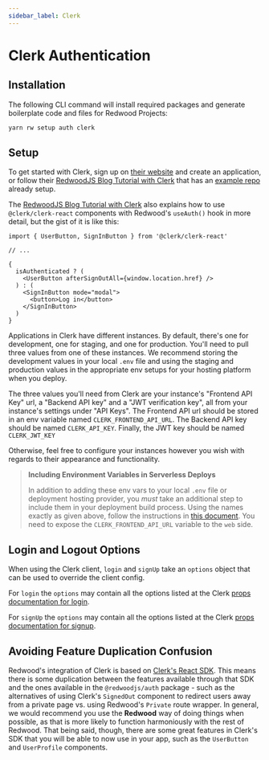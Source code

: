 ```yaml
---
sidebar_label: Clerk
---
```


# Clerk Authentication

## Installation

The following CLI command will install required packages and generate boilerplate code and files for Redwood Projects:

```bash
yarn rw setup auth clerk
```

## Setup

To get started with Clerk, sign up on [their website](https://clerk.dev/) and create an application, or follow their [RedwoodJS Blog Tutorial with Clerk](https://clerk.dev/tutorials/redwoodjs-blog-tutorial-with-clerk) that has an [example repo](https://github.com/redwoodjs/redwood-tutorial) already setup.

The [RedwoodJS Blog Tutorial with Clerk](https://clerk.dev/tutorials/redwoodjs-blog-tutorial-with-clerk) also explains how to use `@clerk/clerk-react` components with Redwood's `useAuth()` hook in more detail, but the gist of it is like this:

```tsx
import { UserButton, SignInButton } from '@clerk/clerk-react'

// ...

{
  isAuthenticated ? (
    <UserButton afterSignOutAll={window.location.href} />
  ) : (
    <SignInButton mode="modal">
      <button>Log in</button>
    </SignInButton>
  )
}
```

Applications in Clerk have different instances. By default, there's one for development, one for staging, and one for production. You'll need to pull three values from one of these instances. We recommend storing the development values in your local `.env` file and using the staging and production values in the appropriate env setups for your hosting platform when you deploy.

The three values you'll need from Clerk are your instance's "Frontend API Key" url, a "Backend API key" and a "JWT verification key", all from your instance's settings under "API Keys". The Frontend API url should be stored in an env variable named `CLERK_FRONTEND_API_URL`. The Backend API key should be named `CLERK_API_KEY`. Finally, the JWT key should be named `CLERK_JWT_KEY`

Otherwise, feel free to configure your instances however you wish with regards to their appearance and functionality.

> **Including Environment Variables in Serverless Deploys**
>
> In addition to adding these env vars to your local `.env` file or deployment hosting provider, you _must_ take an additional step to include them in your deployment build process. Using the names exactly as given above, follow the instructions in [this document](environment-variables.md). You need to expose the `CLERK_FRONTEND_API_URL` variable to the `web` side.

## Login and Logout Options

When using the Clerk client, `login` and `signUp` take an `options` object that can be used to override the client config.

For `login` the `options` may contain all the options listed at the Clerk [props documentation for login](https://docs.clerk.dev/reference/clerkjs/clerk#signinprops).

For `signUp` the `options` may contain all the options listed at the Clerk [props documentation for signup](https://docs.clerk.dev/reference/clerkjs/clerk#signupprops).

## Avoiding Feature Duplication Confusion

Redwood's integration of Clerk is based on [Clerk's React SDK](https://docs.clerk.dev/reference/clerk-react). This means there is some duplication between the features available through that SDK and the ones available in the `@redwoodjs/auth` package - such as the alternatives of using Clerk's `SignedOut` component to redirect users away from a private page vs. using Redwood's `Private` route wrapper. In general, we would recommend you use the **Redwood** way of doing things when possible, as that is more likely to function harmoniously with the rest of Redwood. That being said, though, there are some great features in Clerk's SDK that you will be able to now use in your app, such as the `UserButton` and `UserProfile` components.
